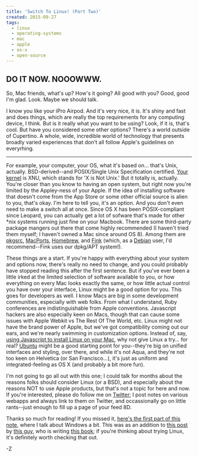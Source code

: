 ```yaml
---
title: 'Switch To Linux! (Part Two)'
created: 2015-09-27
tags:
  - linux
  - operating-systems
  - mac
  - apple
  - os-x
  - open-source
---
```


## DO IT NOW. NOOOWWW.

So, Mac friends, what's up? How's it going? All good with you? Good, good I'm
glad. Look. Maybe we should talk.

I know you like your iPro Airpod. And it's very nice, it is. It's shiny and fast
and does things, which are really the top requirements for any computing device,
I think. But is it really what you want to be using? Look, if it is, that's
cool. But have you considered some other options? There's a world outside of
Cupertino. A whole, wide, incredible world of technology that presents broadly
varied experiences that don't all follow Apple's guidelines on everyrhing.

---------

For example, your computer, your OS, what it's based on... that's Unix,
actually. BSD-derived--and POSIX/Single Unix Specification certified. [Your
kernel](https://opensource.apple.com/source/xnu/) is XNU, which stands for 'X
is Not Unix.' But it totally is, actually. You're closer than you know to
having an open system, but right now you're limited by the Appley-ness of your
Apple. If the idea of installing software that doesn't come from the App Store
or some other official source is alien to you, that's okay. I'm here to tell
you, it's an option. And you don't even need to make a switch all at once.
Since OS X has been POSIX-compliant since Leopard, you can actually get a lot
of sofware that's made for other *nix systems running just fine on your
Macbook. There are some third-party package mangers out there that come highly
recommended (I haven't tried them myself; I haven't owned a Mac since around
OS 8). Among them are [pkgsrc](http://www.pkgsrc.org/),
[MacPorts](http://www.macports.org/), [Homebrew](http://www.macports.org/),
and [Fink](http://www.finkproject.org/) (which, as a
[Debian](http://debian.org) user, I'd recommend--Fink uses our dpkg/APT
system!).

These things are a start. If you're happy with everything about your system
and options now, there's really no need to change, and you could probably have
stopped reading this after the first sentence. But if you've ever been a
little irked at the limited selection of software available to you, or how
everything on every Mac looks exactly the same, or how little actual control
you have over your interface, Linux might be a good option for you. This goes
for developers as well. I know Macs are big in some development communities,
especially with web folks. From what I understand, Ruby conferences are
indistinguishable from Apple conventions. Javascript hackers are also
especially keen on Macs, though that can cause some issues with Apple Webkit
vs The Rest Of The World, etc. Linux might not have the brand power of Apple,
but we've got compatibility coming out our ears, and we're nearly swimming in
customization options. Instead of, say, [using Javascript to install Linux on
your Mac](https://www.npmjs.com/package/linux), why not give Linux a try...
for real? [Ubuntu](http://ubuntu.org) might be a good starting point for
you--they're big on unified interfaces and styling, over there, and while it's
not Aqua, and they're not too keen on Helvetica (or San Francisco...), it's
just as uniform and integrated-feeling as OS X (and probably a bit more fun).

I'm not going to go all out with this one; I could talk for months about the
reasons folks should consider Linux (or a BSD), and especially about the
reasons NOT to use Apple products, but that's not a topic for here and now. If
you're interested, please do follow me on
[Twitter](http://twitter.com/zacanger); I post notes on various webapps and
always link to them on Twitter, and occassionally go on little rants--just
enough to fill up a page of your feed 8D.

Thanks so much for reading! If you missed it, [here's the first part of this
note](https://notes.pinboard.in/u:zacanger/1519026e3458629771c8), where I talk
about Windows a bit. This was as an addition to [this
post](https://medium.com/@steven_ovadia/opening-linux-even-further-13d2d6289ae0)
by [this guy](http://mylinuxrig.com), who is writing [this
book](https://manning.com/books/learn-linux/in-a-month-of-lunches); if you're
thinking about trying Linux, it's definitely worth checking that out.

-Z
